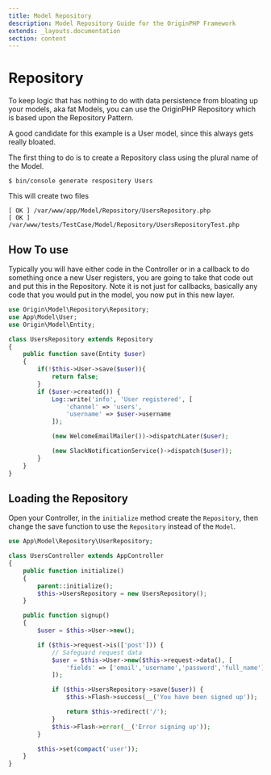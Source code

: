 ```yaml
---
title: Model Repository
description: Model Repository Guide for the OriginPHP Framework
extends: _layouts.documentation
section: content
---
```

# Repository

To keep logic that has nothing to do with data persistence from bloating up your models, aka fat Models, you can use the OriginPHP Repository which is based upon the Repository Pattern.

A good candidate for this example is a User model, since this always gets really bloated.

The first thing to do is to create a Repository class using the plural name of the Model.

```linux
$ bin/console generate respository Users
```

This will create two files

```linux
[ OK ] /var/www/app/Model/Repository/UsersRepository.php
[ OK ] /var/www/tests/TestCase/Model/Repository/UsersRepositoryTest.php
```

## How To use

Typically you will have either code in the Controller or in a callback to do something once a new User registers, you are going to take that code out and put this in the Repository. Note it is not just for callbacks, basically any code that you would put in the model, you now put in this new layer.

```php
use Origin\Model\Repository\Repository;
use App\Model\User;
use Origin\Model\Entity;

class UsersRepository extends Repository
{
    public function save(Entity $user)
    {
        if(!$this->User->save($user)){
            return false;
        }
        if ($user->created()) {
            Log::write('info', 'User registered', [
                'channel' => 'users',
                'username' => $user->username
            ]);

            (new WelcomeEmailMailer())->dispatchLater($user);

            (new SlackNotificationService()->dispatch($user));
        }
    }
}
```

## Loading the Repository

Open your Controller, in the `initialize` method create the `Repository`, then change the save function to use the `Repository` instead of the `Model`.

```php
use App\Model\Repository\UserRepository;

class UsersController extends AppController
{
    public function initialize()
    {
        parent::initialize();
        $this->UsersRepository = new UsersRepository();
    }

    public function signup()
    {
        $user = $this->User->new();

        if ($this->request->is(['post'])) {
            // Safeguard request data
            $user = $this->User->new($this->request->data(), [
                'fields' => ['email','username','password','full_name'],
            ]);

            if ($this->UsersRepository->save($user)) {
                $this->Flash->success(__('You have been signed up'));

                return $this->redirect('/');
            }
            $this->Flash->error(__('Error signing up'));
        }

        $this->set(compact('user'));
    }
}
```